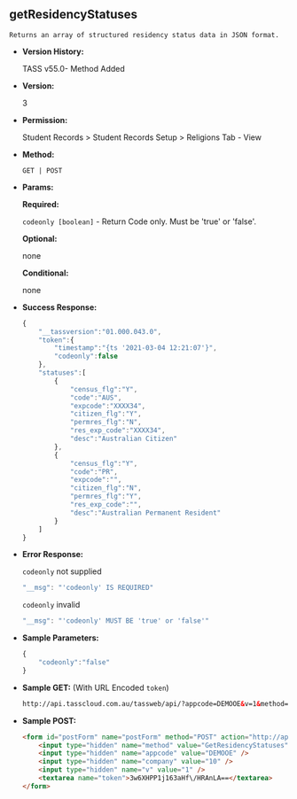 **getResidencyStatuses**
----
	Returns an array of structured residency status data in JSON format.
	
* **Version History:**

	TASS v55.0- Method Added

* **Version:**

	3

* **Permission:**

    Student Records > Student Records Setup > Religions Tab - View

* **Method:**

	`GET | POST`
  
* **Params:**

   **Required:**
 
	`codeonly [boolean]` - Return Code only. Must be 'true' or 'false'.                    

   **Optional:**

	none

   **Conditional:**

	none

* **Success Response:**

    ```javascript
	{
		"__tassversion":"01.000.043.0",
		"token":{
			"timestamp":"{ts '2021-03-04 12:21:07'}",
			"codeonly":false
		},
		"statuses":[
			{
				"census_flg":"Y",
				"code":"AUS",
				"expcode":"XXXX34",
				"citizen_flg":"Y",
				"permres_flg":"N",
				"res_exp_code":"XXXX34",
				"desc":"Australian Citizen"
			},
			{
				"census_flg":"Y",
				"code":"PR",
				"expcode":"",
				"citizen_flg":"N",
				"permres_flg":"Y",
				"res_exp_code":"",
				"desc":"Australian Permanent Resident"
			}
		]
	}
    ```
 
* **Error Response:**

    `codeonly` not supplied
    ```javascript
    "__msg": "'codeonly' IS REQUIRED"
    ```

    `codeonly` invalid
    ```javascript
    "__msg": "'codeonly' MUST BE 'true' or 'false'"
    ```
    
* **Sample Parameters:**

	```javascript
	{
		"codeonly":"false"
	}
	```

* **Sample GET:** (With URL Encoded `token`)

	```HTML
	http://api.tasscloud.com.au/tassweb/api/?appcode=DEMOOE&v=1&method=GetResidencyStatuses&token=3w6XHPP1j163aHf%2FHRAnLA%3D%3D&company=10
	```
  
* **Sample POST:**

	```HTML
	<form id="postForm" name="postForm" method="POST" action="http://api.tasscloud.com.au/tassweb/api/">
		<input type="hidden" name="method" value="GetResidencyStatuses" />
		<input type="hidden" name="appcode" value="DEMOOE" />
		<input type="hidden" name="company" value="10" />
		<input type="hidden" name="v" value="1" />
		<textarea name="token">3w6XHPP1j163aHf\/HRAnLA==</textarea>
	</form>
	```
